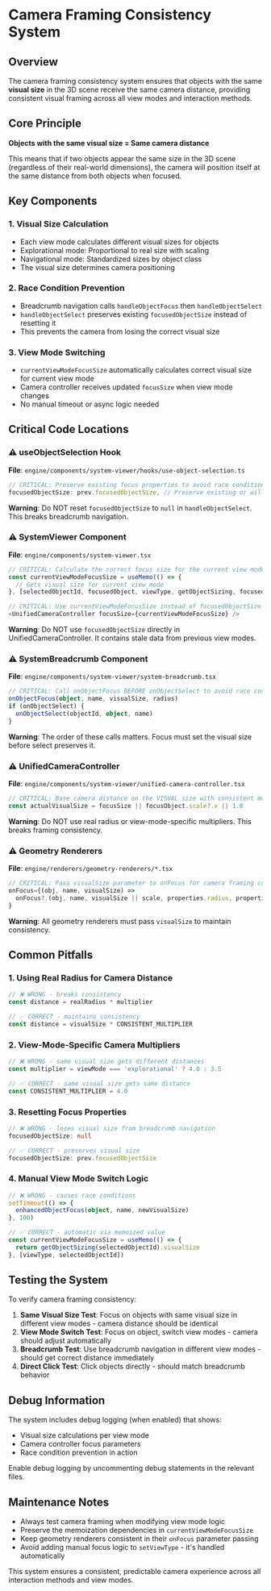 # Camera Framing Consistency System

## Overview

The camera framing consistency system ensures that objects with the same **visual size** in the 3D scene receive the same camera distance, providing consistent visual framing across all view modes and interaction methods.

## Core Principle

**Objects with the same visual size = Same camera distance**

This means that if two objects appear the same size in the 3D scene (regardless of their real-world dimensions), the camera will position itself at the same distance from both objects when focused.

## Key Components

### 1. Visual Size Calculation
- Each view mode calculates different visual sizes for objects
- Explorational mode: Proportional to real size with scaling
- Navigational mode: Standardized sizes by object class
- The visual size determines camera positioning

### 2. Race Condition Prevention
- Breadcrumb navigation calls `handleObjectFocus` then `handleObjectSelect`
- `handleObjectSelect` preserves existing `focusedObjectSize` instead of resetting it
- This prevents the camera from losing the correct visual size

### 3. View Mode Switching
- `currentViewModeFocusSize` automatically calculates correct visual size for current view mode
- Camera controller receives updated `focusSize` when view mode changes
- No manual timeout or async logic needed

## Critical Code Locations

### ⚠️ useObjectSelection Hook
**File**: `engine/components/system-viewer/hooks/use-object-selection.ts`

```typescript
// CRITICAL: Preserve existing focus properties to avoid race conditions
focusedObjectSize: prev.focusedObjectSize, // Preserve existing or will be set by renderer
```

**Warning**: Do NOT reset `focusedObjectSize` to `null` in `handleObjectSelect`. This breaks breadcrumb navigation.

### ⚠️ SystemViewer Component
**File**: `engine/components/system-viewer.tsx`

```typescript
// CRITICAL: Calculate the correct focus size for the current view mode
const currentViewModeFocusSize = useMemo(() => {
  // Gets visual size for current view mode
}, [selectedObjectId, focusedObject, viewType, getObjectSizing, focusedObjectSize])

// CRITICAL: Use currentViewModeFocusSize instead of focusedObjectSize
<UnifiedCameraController focusSize={currentViewModeFocusSize} />
```

**Warning**: Do NOT use `focusedObjectSize` directly in UnifiedCameraController. It contains stale data from previous view modes.

### ⚠️ SystemBreadcrumb Component
**File**: `engine/components/system-viewer/system-breadcrumb.tsx`

```typescript
// CRITICAL: Call onObjectFocus BEFORE onObjectSelect to avoid race conditions
onObjectFocus(object, name, visualSize, radius)
if (onObjectSelect) {
  onObjectSelect(objectId, object, name)
}
```

**Warning**: The order of these calls matters. Focus must set the visual size before select preserves it.

### ⚠️ UnifiedCameraController
**File**: `engine/components/system-viewer/unified-camera-controller.tsx`

```typescript
// CRITICAL: Base camera distance on the VISUAL size with consistent multiplier
const actualVisualSize = focusSize || focusObject.scale?.x || 1.0
```

**Warning**: Do NOT use real radius or view-mode-specific multipliers. This breaks framing consistency.

### ⚠️ Geometry Renderers
**File**: `engine/renderers/geometry-renderers/*.tsx`

```typescript
// CRITICAL: Pass visualSize parameter to onFocus for camera framing consistency
onFocus={(obj, name, visualSize) =>
  onFocus?.(obj, name, visualSize || scale, properties.radius, properties.mass, 0)
}
```

**Warning**: All geometry renderers must pass `visualSize` to maintain consistency.

## Common Pitfalls

### 1. **Using Real Radius for Camera Distance**
```typescript
// ❌ WRONG - breaks consistency
const distance = realRadius * multiplier

// ✅ CORRECT - maintains consistency  
const distance = visualSize * CONSISTENT_MULTIPLIER
```

### 2. **View-Mode-Specific Camera Multipliers**
```typescript
// ❌ WRONG - same visual size gets different distances
const multiplier = viewMode === 'explorational' ? 4.0 : 3.5

// ✅ CORRECT - same visual size gets same distance
const CONSISTENT_MULTIPLIER = 4.0
```

### 3. **Resetting Focus Properties**
```typescript
// ❌ WRONG - loses visual size from breadcrumb navigation
focusedObjectSize: null

// ✅ CORRECT - preserves visual size
focusedObjectSize: prev.focusedObjectSize
```

### 4. **Manual View Mode Switch Logic**
```typescript
// ❌ WRONG - causes race conditions
setTimeout(() => {
  enhancedObjectFocus(object, name, newVisualSize)
}, 100)

// ✅ CORRECT - automatic via memoized value
const currentViewModeFocusSize = useMemo(() => {
  return getObjectSizing(selectedObjectId).visualSize
}, [viewType, selectedObjectId])
```

## Testing the System

To verify camera framing consistency:

1. **Same Visual Size Test**: Focus on objects with same visual size in different view modes - camera distance should be identical
2. **View Mode Switch Test**: Focus on object, switch view modes - camera should adjust automatically
3. **Breadcrumb Test**: Use breadcrumb navigation in different view modes - should get correct distance immediately
4. **Direct Click Test**: Click objects directly - should match breadcrumb behavior

## Debug Information

The system includes debug logging (when enabled) that shows:
- Visual size calculations per view mode
- Camera controller focus parameters
- Race condition prevention in action

Enable debug logging by uncommenting debug statements in the relevant files.

## Maintenance Notes

- Always test camera framing when modifying view mode logic
- Preserve the memoization dependencies in `currentViewModeFocusSize`
- Keep geometry renderers consistent in their `onFocus` parameter passing
- Avoid adding manual focus logic to `setViewType` - it's handled automatically

This system ensures a consistent, predictable camera experience across all interaction methods and view modes. 